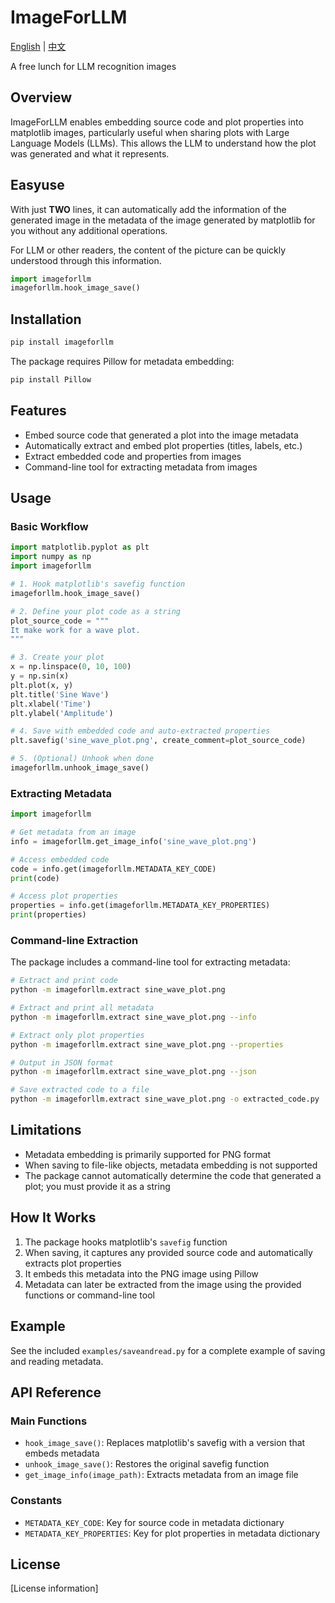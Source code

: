 # ImageForLLM

[English](README.md) | [中文](README_zh.md)

A free lunch for LLM recognition images



## Overview

ImageForLLM enables embedding source code and plot properties into matplotlib images, particularly useful when sharing plots with Large Language Models (LLMs). This allows the LLM to understand how the plot was generated and what it represents.

## Easyuse

With just **TWO** lines, it can automatically add the information of the generated image in the metadata of the image generated by matplotlib for you without any additional operations.

For LLM or other readers, the content of the picture can be quickly understood through this information.


```python
import imageforllm
imageforllm.hook_image_save()
```


## Installation

```bash
pip install imageforllm
```

The package requires Pillow for metadata embedding:

```bash
pip install Pillow
```

## Features

- Embed source code that generated a plot into the image metadata
- Automatically extract and embed plot properties (titles, labels, etc.)
- Extract embedded code and properties from images
- Command-line tool for extracting metadata from images

## Usage

### Basic Workflow

```python
import matplotlib.pyplot as plt
import numpy as np
import imageforllm

# 1. Hook matplotlib's savefig function
imageforllm.hook_image_save()

# 2. Define your plot code as a string
plot_source_code = """
It make work for a wave plot.
"""

# 3. Create your plot
x = np.linspace(0, 10, 100)
y = np.sin(x)
plt.plot(x, y)
plt.title('Sine Wave')
plt.xlabel('Time')
plt.ylabel('Amplitude')

# 4. Save with embedded code and auto-extracted properties
plt.savefig('sine_wave_plot.png', create_comment=plot_source_code)

# 5. (Optional) Unhook when done
imageforllm.unhook_image_save()
```

### Extracting Metadata

```python
import imageforllm

# Get metadata from an image
info = imageforllm.get_image_info('sine_wave_plot.png')

# Access embedded code
code = info.get(imageforllm.METADATA_KEY_CODE)
print(code)

# Access plot properties
properties = info.get(imageforllm.METADATA_KEY_PROPERTIES)
print(properties)
```

### Command-line Extraction

The package includes a command-line tool for extracting metadata:

```bash
# Extract and print code
python -m imageforllm.extract sine_wave_plot.png

# Extract and print all metadata
python -m imageforllm.extract sine_wave_plot.png --info

# Extract only plot properties
python -m imageforllm.extract sine_wave_plot.png --properties

# Output in JSON format
python -m imageforllm.extract sine_wave_plot.png --json

# Save extracted code to a file
python -m imageforllm.extract sine_wave_plot.png -o extracted_code.py
```

## Limitations

- Metadata embedding is primarily supported for PNG format
- When saving to file-like objects, metadata embedding is not supported
- The package cannot automatically determine the code that generated a plot; you must provide it as a string

## How It Works

1. The package hooks matplotlib's `savefig` function
2. When saving, it captures any provided source code and automatically extracts plot properties
3. It embeds this metadata into the PNG image using Pillow
4. Metadata can later be extracted from the image using the provided functions or command-line tool

## Example

See the included `examples/saveandread.py` for a complete example of saving and reading metadata.

## API Reference

### Main Functions

- `hook_image_save()`: Replaces matplotlib's savefig with a version that embeds metadata
- `unhook_image_save()`: Restores the original savefig function
- `get_image_info(image_path)`: Extracts metadata from an image file

### Constants

- `METADATA_KEY_CODE`: Key for source code in metadata dictionary
- `METADATA_KEY_PROPERTIES`: Key for plot properties in metadata dictionary

## License

[License information]
